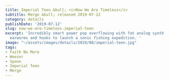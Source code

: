 ```yaml
---
title: Imperial Teen &bull; <i>Now We Are Timeless</i>
subtitle: Merge &bull; released 2019-07-12
category: details
publishDate: '2019-07-12'
slug: now-we-are-timeless-imperial-teen
excerpt: 'Incredibly smart power pop overflowing with fat analog synth lines and enough
  earworms and hooks to launch a sonic fishing expedition. '
image: "~/assets/images/details/2019/08/imperial-teen.jpg"
tags:
- Faith No More
- Weezer
- Spoon
- Imperial Teen
- Merge
---
```


